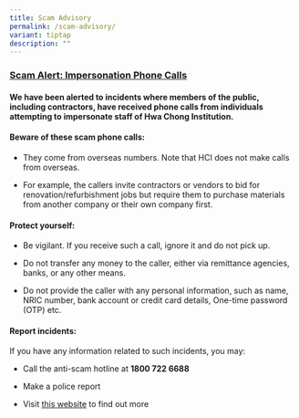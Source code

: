 ```yaml
---
title: Scam Advisory
permalink: /scam-advisory/
variant: tiptap
description: ""
---
```

<h3><strong><u>Scam Alert: Impersonation Phone Calls</u></strong></h3>
<h4>We have been alerted to incidents where members of the public, including contractors, have received phone calls from individuals attempting to impersonate staff of Hwa Chong Institution.</h4>
<p></p>
<h4>Beware of these scam phone calls:</h4>
<ul data-tight="true" class="tight">
<li>
<p>They come from overseas numbers. Note that HCI does not make calls from
overseas.</p>
</li>
<li>
<p>For example, the callers invite contractors or vendors to bid for renovation/refurbishment
jobs but require them to purchase materials from another company or their
own company first.</p>
</li>
</ul>
<h4>Protect yourself:</h4>
<ul data-tight="true" class="tight">
<li>
<p>Be vigilant. If you receive such a call, ignore it and do not pick up.</p>
</li>
<li>
<p>Do not transfer any money to the caller, either via remittance agencies,
banks, or any other means.</p>
</li>
<li>
<p>Do not provide the caller with any personal information, such as name,
NRIC number, bank account or credit card details, One-time password (OTP)
etc.</p>
</li>
</ul>
<h4>Report incidents:</h4>
<p>If you have any information related to such incidents, you may:</p>
<ul data-tight="true" class="tight">
<li>
<p>Call the anti-scam hotline at <strong>1800 722 6688</strong>
</p>
</li>
<li>
<p>Make a police report</p>
</li>
<li>
<p>Visit <a href="https://www.scamalert.sg/" rel="noopener noreferrer nofollow" target="_blank">this website</a> to
find out more</p>
</li>
</ul>
<h4></h4>
<p></p>